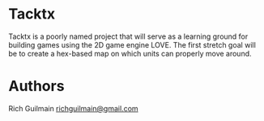 Tacktx
======

Tacktx is a poorly named project that will serve as a learning ground for
building games using the 2D game engine LOVE. The first stretch goal will be to
create a hex-based map on which units can properly move around.


Authors
=======

Rich Guilmain
richguilmain@gmail.com
